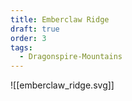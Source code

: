 ```yaml
---
title: Emberclaw Ridge
draft: true
order: 3
tags:
  - Dragonspire-Mountains
---
```


![[emberclaw_ridge.svg]]
